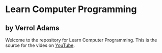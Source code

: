 # Learn Computer Programming
## by Verrol Adams

Welcome to the repository for Learn Computer Programming. This is the source for the vides on [YouTube](https://www.youtube.com/channel/UCnVxTe31G4nTbhp9dQEO4iQ?view_as=public).
